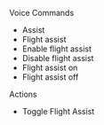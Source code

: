 Voice Commands

* Assist
* Flight assist
* Enable flight assist
* Disable flight assist
* Flight assist on
* Flight assist off

Actions

* Toggle Flight Assist